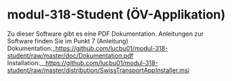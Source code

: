 # modul-318-Student (ÖV-Applikation)

Zu dieser Software gibt es eine PDF Dokumentation. Anleitungen zur Software finden Sie im Punkt 7 (Anleitung) <br />
Dokumentation:_https://github.com/lucbu01/modul-318-student/raw/master/doc/Dokumentation.pdf <br />
Installation:__https://github.com/lucbu01/modul-318-student/raw/master/distribution/SwissTransportAppInstaller.msi